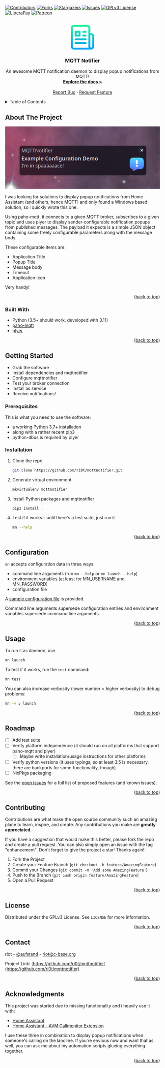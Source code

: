 <!-- Improved compatibility of back to top link: See: https://github.com/ri0t/mqttnotifier/pull/73 -->
<a name="readme-top"></a>

<!-- PROJECT SHIELDS -->
<!--
*** I'm using markdown "reference style" links for readability.
*** Reference links are enclosed in brackets [ ] instead of parentheses ( ).
*** See the bottom of this document for the declaration of the reference variables
*** for contributors-url, forks-url, etc. This is an optional, concise syntax you may use.
*** https://www.markdownguide.org/basic-syntax/#reference-style-links
-->
[![Contributors][contributors-shield]][contributors-url]
[![Forks][forks-shield]][forks-url]
[![Stargazers][stars-shield]][stars-url]
[![Issues][issues-shield]][issues-url]
[![GPLv3 License][license-shield]][license-url]
[![LiberaPay][liberapay-shield]][liberapay-url]
[![Patreon][patreon-shield]][patreon-url]



<!-- PROJECT LOGO -->
<br />
<div align="center">
  <a href="https://github.com/ri0t/mqttnotifier">
    <img src="images/logo.png" alt="Logo" width="80" height="80">
  </a>

  <h3 align="center">MQTT Notifier</h3>

  <p align="center">
    An awesome MQTT notification daemon to display popup notifications from MQTT!
    <br />
    <a href="https://github.com/ri0t/mqttnotifier"><strong>Explore the docs »</strong></a>
    <br />
    <br />
    <a href="https://github.com/ri0t/mqttnotifier/issues">Report Bug</a>
    ·
    <a href="https://github.com/ri0t/mqttnotifier/issues">Request Feature</a>
  </p>
</div>



<!-- TABLE OF CONTENTS -->
<details>
  <summary>Table of Contents</summary>
  <ol>
    <li>
      <a href="#about-the-project">About The Project</a>
      <ul>
        <li><a href="#built-with">Built With</a></li>
      </ul>
    </li>
    <li>
      <a href="#getting-started">Getting Started</a>
      <ul>
        <li><a href="#prerequisites">Prerequisites</a></li>
        <li><a href="#installation">Installation</a></li>
        <li><a href="#configuration">Configuration</a></li>
      </ul>
    </li>
    <li><a href="#usage">Usage</a></li>
    <li><a href="#roadmap">Roadmap</a></li>
    <li><a href="#contributing">Contributing</a></li>
    <li><a href="#license">License</a></li>
    <li><a href="#contact">Contact</a></li>
    <li><a href="#acknowledgments">Acknowledgments</a></li>
  </ol>
</details>



<!-- ABOUT THE PROJECT -->
## About The Project

[![MQTT Notifier Screen Shot][screenshot]](https://github.com/ri0t/mqttnotifier)

I was looking for solutions to display popup notifications from Home Assistant (and others, hence MQTT) and only found a Windows based solution, so i quickly wrote this one.

Using paho-mqtt, it connects to a given MQTT broker, subscribes to a given topic and uses plyer to display sender-configurable notification popups from published messages. The payload it expects is a simple JSON object containing some freely configurable parameters along with the message body.

These configurable items are:

* Application Title
* Popup Title
* Message body
* Timeout
* Application Icon

Very handy!

<p align="right">(<a href="#readme-top">back to top</a>)</p>



### Built With

* Python (3.5+ should work, developed with 3.11)
* [paho-mqtt](https://github.com/eclipse/paho.mqtt.python)
* [plyer](https://github.com/kivy/plyer)

<p align="right">(<a href="#readme-top">back to top</a>)</p>



<!-- GETTING STARTED -->
## Getting Started

* Grab the software
* Install dependencies and mqttnotifier
* Configure mqttnotifier
* Test your broker connection
* Install as service
* Receive notifications!

### Prerequisites

This is what you need to use the software:

* a working Python 3.7+ installation 
* along with a rather recent pip3
* python-dbus is required by plyer

### Installation

1. Clone the repo
   ```sh
   git clone https://github.com/ri0t/mqttnotifier.git
   ```
2. Generate virtual environment
   ```sh
   mkvirtualenv mqttnotifier
   ```
3. Install Python packages and mqttnotifier
   ```sh
   pip3 install .
   ```
4. Test if it works - until there's a test suite, just run it
   ```sh
   mn --help
   ```

<p align="right">(<a href="#readme-top">back to top</a>)</p>

<!-- Configuration -->
## Configuration

`mn` accepts configuration data in three ways:

* command line arguments (run `mn --help` or `mn launch --help`)
* environment variables (at least for MN_USERNAME and MN_PASSWORD)
* configuration file

A [sample configuration file](https://github.com/ri0t/mqttnotifier/blob/master/example_config.toml) is provided.

Command line arguments supersede configuration entries and environment variables supersede command line arguments.

<p align="right">(<a href="#readme-top">back to top</a>)</p>

<!-- USAGE EXAMPLES -->
## Usage

To run it as daemon, use
   ```sh
   mn launch
   ```

To test if it works, run the `test` command:
   ```sh
   mn test
   ```

You can also increase verbosity (lower number = higher verbosity) to debug problems:
   ```sh
   mn -v 5 launch
   ```

<p align="right">(<a href="#readme-top">back to top</a>)</p>



<!-- ROADMAP -->
## Roadmap

- [ ] Add test suite
- [ ] Verify platform independence (it should run on all platforms that support paho-mqtt and plyer)
  - [ ] Maybe write installation/usage instructions for other platforms
- [ ] Verify python versions (it uses typings, so at least 3.5 is necessary, there are backports for some functionality, though)
- [ ] NixPkgs packaging

See the [open issues](https://github.com/ri0t/mqttnotifier/issues) for a full list of proposed features (and known issues).

<p align="right">(<a href="#readme-top">back to top</a>)</p>



<!-- CONTRIBUTING -->
## Contributing

Contributions are what make the open source community such an amazing place to learn, inspire, and create. Any contributions you make are **greatly appreciated**.

If you have a suggestion that would make this better, please fork the repo and create a pull request. You can also simply open an issue with the tag "enhancement".
Don't forget to give the project a star! Thanks again!

1. Fork the Project
2. Create your Feature Branch (`git checkout -b feature/AmazingFeature`)
3. Commit your Changes (`git commit -m 'Add some AmazingFeature'`)
4. Push to the Branch (`git push origin feature/AmazingFeature`)
5. Open a Pull Request

<p align="right">(<a href="#readme-top">back to top</a>)</p>



<!-- LICENSE -->
## License

Distributed under the GPLv3 License. See `LICENSE` for more information.

<p align="right">(<a href="#readme-top">back to top</a>)</p>



<!-- CONTACT -->
## Contact

riot - [@aufstand](https://bsky.app/profile/aufstand.bsky.social) - riot@c-base.org

Project Link: [https://github.com/ri0t/mqttnotifier](https://github.com/ri0t/mqttnotifier)

<p align="right">(<a href="#readme-top">back to top</a>)</p>



<!-- ACKNOWLEDGMENTS -->
## Acknowledgments

This project was started due to missing functionality and i heavily use it with:

* [Home Assistant](https://home-assistant.io)
* [Home Assistant - AVM Callmonitor Extension](https://www.home-assistant.io/integrations/fritzbox_callmonitor)

I use these three in combination to display popup notifications when someone's calling on the landline.
If you're envious now and want that as well, you can ask me about my automation scripts glueing everything together.

<p align="right">(<a href="#readme-top">back to top</a>)</p>



<!-- MARKDOWN LINKS & IMAGES -->
<!-- https://www.markdownguide.org/basic-syntax/#reference-style-links -->
[contributors-shield]: https://img.shields.io/github/contributors/ri0t/mqttnotifier.svg?style=for-the-badge
[contributors-url]: https://github.com/ri0t/mqttnotifier/graphs/contributors
[forks-shield]: https://img.shields.io/github/forks/ri0t/mqttnotifier.svg?style=for-the-badge
[forks-url]: https://github.com/ri0t/mqttnotifier/network/members
[stars-shield]: https://img.shields.io/github/stars/ri0t/mqttnotifier.svg?style=for-the-badge
[stars-url]: https://github.com/ri0t/mqttnotifier/stargazers
[issues-shield]: https://img.shields.io/github/issues/ri0t/mqttnotifier.svg?style=for-the-badge
[issues-url]: https://github.com/ri0t/mqttnotifier/issues
[license-shield]: https://img.shields.io/github/license/ri0t/mqttnotifier.svg?style=for-the-badge
[license-url]: https://github.com/ri0t/mqttnotifier/blob/master/LICENSE

[liberapay-shield]: https://img.shields.io/liberapay/gives/:riot
[liberapay-url]: https://liberapay.com/riot/
[patreon-shield]: https://img.shields.io/badge/-Patreon-black.svg?style=for-the-badge&logo=patreon&colorB=555
[patreon-url]: https://www.patreon.com/user?u=29020487
[screenshot]: images/screenshot.png
